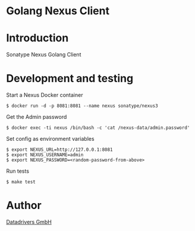 Golang Nexus Client
==========

# Introduction

Sonatype Nexus Golang Client

# Development and testing

Start a Nexus Docker container

```shell
$ docker run -d -p 8081:8081 --name nexus sonatype/nexus3
```

Get the Admin password

```shell
$ docker exec -ti nexus /bin/bash -c 'cat /nexus-data/admin.password'
```

Set config as environment variables

```shell
$ export NEXUS_URL=http://127.0.0.1:8081
$ export NEXUS_USERNAME=admin
$ export NEXUS_PASSWORD=<random-password-from-above>
```

Run tests

```shell
$ make test
```

# Author

[Datadrivers GmbH](https://www.datadrivers.de)
